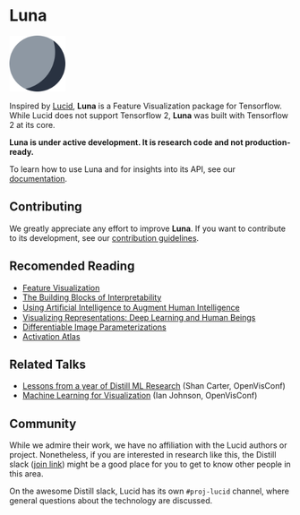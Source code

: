# Luna

<img src="https://raw.githubusercontent.com/Sparkier/luna/master/luna.png" alt="icon showing a stylized moon" width="100"/>

Inspired by [Lucid](https://github.com/tensorflow/lucid), **Luna** is a Feature Visualization package for Tensorflow.
While Lucid does not support Tensorflow 2, **Luna** was built with Tensorflow 2 at its core.

**Luna is under active development. It is research code and not production-ready.**

To learn how to use Luna and for insights into its API, see our [documentation](http://a13x.io/luna/).

## Contributing

We greatly appreciate any effort to improve **Luna**.
If you want to contribute to its development, see our [contribution guidelines](./CONTRIBUTING.md).

## Recomended Reading

- [Feature Visualization](https://distill.pub/2017/feature-visualization/)
- [The Building Blocks of Interpretability](https://distill.pub/2018/building-blocks/)
- [Using Artiﬁcial Intelligence to Augment Human Intelligence](https://distill.pub/2017/aia/)
- [Visualizing Representations: Deep Learning and Human Beings](http://colah.github.io/posts/2015-01-Visualizing-Representations/)
- [Differentiable Image Parameterizations](https://distill.pub/2018/differentiable-parameterizations/)
- [Activation Atlas](https://distill.pub/2019/activation-atlas/)

## Related Talks

- [Lessons from a year of Distill ML Research](https://www.youtube.com/watch?v=jlZsgUZaIyY) (Shan Carter, OpenVisConf)
- [Machine Learning for Visualization](https://www.youtube.com/watch?v=6n-kCYn0zxU) (Ian Johnson, OpenVisConf)

## Community

While we admire their work, we have no affiliation with the Lucid authors or project. Nonetheless, if you are interested in research like this, the Distill slack ([join link](http://slack.distill.pub)) might be a good place for you to get to know other people in this area.

On the awesome Distill slack, Lucid has its own `#proj-lucid` channel, where general questions about the technology are discussed.
